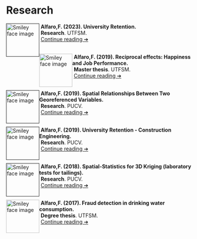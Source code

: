 # Research

<p>
  <a href="">
    <img src="https://freesvg.org/img/Anonymous_Paper_4_icon.png" alt="Smiley face image"
      style="float:left; width:90px; height:90px;">
  </a>
  <span style="vertical-align:bottom">
    &nbsp;<strong>Alfaro,F. (2023). University Retention.</strong><br>
    &nbsp;<strong>Research</strong>. UTFSM. <br>
    &nbsp;<a href="">Continue reading ➔</a><br><br>
  </span>
</p>

<p>
  <a href="https://github.com/fralfaro/portfolio/blob/main/docs/files/researches/tesis_master.pdf">
    <img src="https://freesvg.org/img/Anonymous_Paper_4_icon.png" alt="Smiley face image"
      style="float:left; width:90px; height:90px;">
  </a>
  <span style="vertical-align:bottom">
    &nbsp;<strong>Alfaro,F. (2019). Reciprocal effects: Happiness and Job Performance.</strong><br>
    &nbsp;<strong>Master thesis</strong>. UTFSM. <br>
    &nbsp;<a href="https://github.com/fralfaro/portfolio/blob/main/docs/files/researches/tesis_master.pdf">Continue reading ➔</a><br><br>
  </span>
</p>

<p>
  <a href="">
    <img src="https://freesvg.org/img/Anonymous_Paper_4_icon.png" alt="Smiley face image"
      style="float:left; width:90px; height:90px;">
  </a>
  <span style="vertical-align:bottom">
    &nbsp;<strong>Alfaro,F. (2019). Spatial Relationships Between Two Georeferenced Variables.</strong><br>
    &nbsp;<strong>Research</strong>. PUCV. <br>
    &nbsp;<a href="">Continue reading ➔</a><br><br>
  </span>
</p>

<p>
  <a href="">
    <img src="https://freesvg.org/img/Anonymous_Paper_4_icon.png" alt="Smiley face image"
      style="float:left; width:90px; height:90px;">
  </a>
  <span style="vertical-align:bottom">
    &nbsp;<strong>Alfaro,F. (2019). University Retention - Construction Engineering.</strong><br>
    &nbsp;<strong>Research</strong>. PUCV. <br>
    &nbsp;<a href="">Continue reading ➔</a><br><br>
  </span>
</p>

<p>
  <a href="">
    <img src="https://freesvg.org/img/Anonymous_Paper_4_icon.png" alt="Smiley face image"
      style="float:left; width:90px; height:90px;">
  </a>
  <span style="vertical-align:bottom">
    &nbsp;<strong>Alfaro,F. (2018). Spatial-Statistics for 3D Kriging (laboratory tests for tailings).</strong><br>
    &nbsp;<strong>Research</strong>. PUCV. <br>
    &nbsp;<a href="">Continue reading ➔</a><br><br>
  </span>
</p>

<p>
  <a href="https://github.com/fralfaro/portfolio/blob/main/docs/files/researches/tesis_degree.pdf">
    <img src="https://freesvg.org/img/Anonymous_Paper_4_icon.png" alt="Smiley face image"
      style="float:left; width:90px; height:90px;">
  </a>
  <span style="vertical-align:bottom">
    &nbsp;<strong>Alfaro,F. (2017). Fraud detection in drinking water consumption.</strong><br>
    &nbsp;<strong>Degree thesis</strong>. UTFSM. <br>
    &nbsp;<a href="https://github.com/fralfaro/portfolio/blob/main/docs/files/researches/tesis_degree.pdf">Continue reading ➔</a><br><br>
  </span>
</p>

